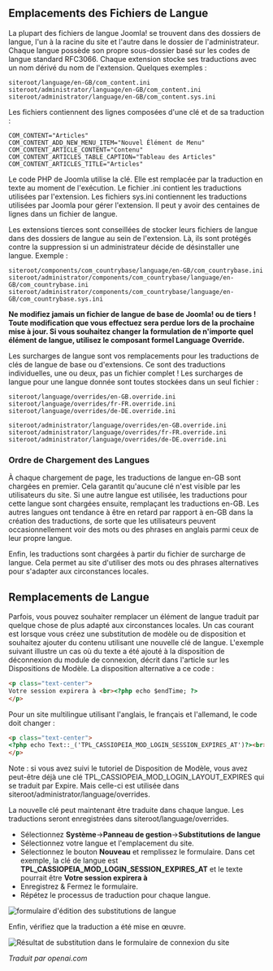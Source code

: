 <!-- Filename: J4.x:Language_Overrides / Display title: Remplacements de Langue -->

## Emplacements des Fichiers de Langue

La plupart des fichiers de langue Joomla! se trouvent dans des dossiers de langue, l'un à la racine du site et l'autre dans le dossier de l'administrateur. Chaque langue possède son propre sous-dossier basé sur les codes de langue standard RFC3066. Chaque extension stocke ses traductions avec un nom dérivé du nom de l'extension. Quelques exemples :

    siteroot/language/en-GB/com_content.ini
    siteroot/administrator/language/en-GB/com_content.ini
    siteroot/administrator/language/en-GB/com_content.sys.ini

Les fichiers contiennent des lignes composées d'une clé et de sa traduction :

    COM_CONTENT="Articles"
    COM_CONTENT_ADD_NEW_MENU_ITEM="Nouvel Élément de Menu"
    COM_CONTENT_ARTICLE_CONTENT="Contenu"
    COM_CONTENT_ARTICLES_TABLE_CAPTION="Tableau des Articles"
    COM_CONTENT_ARTICLES_TITLE="Articles"

Le code PHP de Joomla utilise la clé. Elle est remplacée par la traduction en texte au moment de l'exécution. Le fichier .ini contient les traductions utilisées par l'extension. Les fichiers sys.ini contiennent les traductions utilisées par Joomla pour gérer l'extension. Il peut y avoir des centaines de lignes dans un fichier de langue.

Les extensions tierces sont conseillées de stocker leurs fichiers de langue dans des dossiers de langue au sein de l'extension. Là, ils sont protégés contre la suppression si un administrateur décide de désinstaller une langue. Exemple :

    siteroot/components/com_countrybase/language/en-GB/com_countrybase.ini
    siteroot/administrator/components/com_countrybase/language/en-GB/com_countrybase.ini
    siteroot/administrator/components/com_countrybase/language/en-GB/com_countrybase.sys.ini

**Ne modifiez jamais un fichier de langue de base de Joomla! ou de tiers ! Toute modification que vous effectuez sera perdue lors de la prochaine mise à jour. Si vous souhaitez changer la formulation de n'importe quel élément de langue, utilisez le composant formel Language Override.**

Les surcharges de langue sont vos remplacements pour les traductions de clés de langue de base ou d'extensions. Ce sont des traductions individuelles, une ou deux, pas un fichier complet ! Les surcharges de langue pour une langue donnée sont toutes stockées dans un seul fichier :

    siteroot/language/overrides/en-GB.override.ini
    siteroot/language/overrides/fr-FR.override.ini
    siteroot/language/overrides/de-DE.override.ini

    siteroot/administrator/language/overrides/en-GB.override.ini
    siteroot/administrator/language/overrides/fr-FR.override.ini
    siteroot/administrator/language/overrides/de-DE.override.ini

### Ordre de Chargement des Langues

À chaque chargement de page, les traductions de langue en-GB sont chargées en premier. Cela garantit qu'aucune clé n'est visible par les utilisateurs du site. Si une autre langue est utilisée, les traductions pour cette langue sont chargées ensuite, remplaçant les traductions en-GB. Les autres langues ont tendance à être en retard par rapport à en-GB dans la création des traductions, de sorte que les utilisateurs peuvent occasionnellement voir des mots ou des phrases en anglais parmi ceux de leur propre langue.

Enfin, les traductions sont chargées à partir du fichier de surcharge de langue. Cela permet au site d'utiliser des mots ou des phrases alternatives pour s'adapter aux circonstances locales. 

## Remplacements de Langue

Parfois, vous pouvez souhaiter remplacer un élément de langue traduit par quelque chose de plus adapté aux circonstances locales. Un cas courant est lorsque vous créez une substitution de modèle ou de disposition et souhaitez ajouter du contenu utilisant une nouvelle clé de langue. L'exemple suivant illustre un cas où du texte a été ajouté à la disposition de déconnexion du module de connexion, décrit dans l'article sur les Dispositions de Modèle. La disposition alternative a ce code :

```html
<p class="text-center">
Votre session expirera à <br><?php echo $endTime; ?>
</p>
```

Pour un site multilingue utilisant l'anglais, le français et l'allemand, le code doit changer :

```html
<p class="text-center">
<?php echo Text::_('TPL_CASSIOPEIA_MOD_LOGIN_SESSION_EXPIRES_AT')?><br><?php echo $endTime; ?>
</p>
```

Note : si vous avez suivi le tutoriel de Disposition de Modèle, vous avez peut-être déjà une clé TPL_CASSIOPEIA_MOD_LOGIN_LAYOUT_EXPIRES qui se traduit par Expire. Mais celle-ci est utilisée dans siteroot/administrator/language/overrides.

La nouvelle clé peut maintenant être traduite dans chaque langue. Les traductions seront enregistrées dans siteroot/language/overrides.

- Sélectionnez **Système**→**Panneau de gestion**→**Substitutions de langue**
- Sélectionnez votre langue et l'emplacement du site.
- Sélectionnez le bouton **Nouveau** et remplissez le formulaire. Dans cet exemple, la clé de langue est **TPL_CASSIOPEIA_MOD_LOGIN_SESSION_EXPIRES_AT** et le texte pourrait être **Votre session expirera à**
- Enregistrez & Fermez le formulaire.
- Répétez le processus de traduction pour chaque langue.

![formulaire d'édition des substitutions de langue](../../../en/images/languages/language-overrides-edit.png)

Enfin, vérifiez que la traduction a été mise en œuvre.

![Résultat de substitution dans le formulaire de connexion du site](../../../en/images/languages/language-overrides-custom-logout.png)

*Traduit par openai.com*


